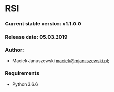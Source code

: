 RSI
===

### Current stable version: v1.1.0.0

### Release date: 05.03.2019

### Author:

* Maciek Januszewski <maciek@mjanuszewski.pl>;

### Requirements
* Python 3.6.6